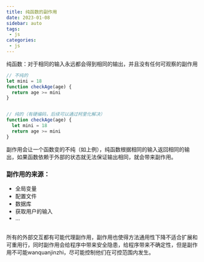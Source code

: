 ```yaml
---
title: 纯函数的副作用
date: 2023-01-08
sidebar: auto
tags:
 - js
categories:
 - js
---
```


纯函数：对于相同的输入永远都会得到相同的输出，并且没有任何可观察的副作用
```js
// 不纯的
let mini = 18
function checkAge(age) {
  return age >= mini
}


// 纯的（有硬编码，后续可以通过柯里化解决）
function checkAge(age) {
  let mini = 18
  return age >= mini
}
```
副作用会让一个函数变的不纯（如上例），纯函数根据相同的输入返回相同的输出，如果函数依赖于外部的状态就无法保证输出相同，就会带来副作用。


### 副作用的来源：
- 全局变量
- 配置文件
- 数据库
- 获取用户的输入
- ...
<br />
所有的外部交互都有可能代理副作用，副作用也使得方法通用性下降不适合扩展和可重用行，同时副作用会给程序中带来安全隐患，给程序带来不确定性，但是副作用不可能wanquanjinzhi，尽可能控制他们在可控范围内发生。
